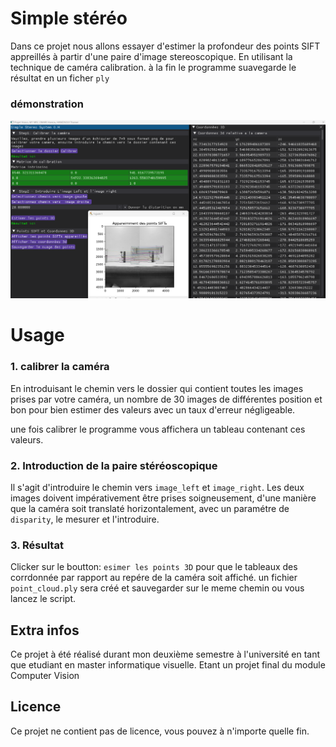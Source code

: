 # Simple stéréo
Dans ce projet nous allons essayer d'estimer la profondeur des points SIFT appreillés à partir d'une paire d'image stereoscopique. En utilisant la technique de caméra calibration. à la fin le programme suavegarde le résultat en un ficher `ply`

### démonstration
<img src='./demo/st.png'>


# Usage 

### 1. calibrer la caméra   
En introduisant le chemin vers le dossier qui contient toutes les images prises par votre caméra, un nombre de 30 images de différentes position et bon pour bien estimer des valeurs avec un taux d'erreur négligeable.

une fois calibrer le programme vous affichera un tableau contenant ces valeurs. 

### 2. Introduction de la paire stéréoscopique
Il s'agit d'introduire le chemin vers `image_left` et `image_right`.
Les deux images doivent impérativement être prises soigneusement, d'une manière que la caméra soit translaté horizontalement, avec un paramétre de `disparity`, le mesurer et l'introduire.

### 3. Résultat 
Clicker sur le boutton: `esimer les points 3D` pour que le tableaux des corrdonnée par rapport au repére de la caméra soit affiché. un fichier `point_cloud.ply` sera créé et sauvegarder sur le meme chemin ou vous lancez le script. 



## Extra infos
Ce projet à été réalisé durant mon deuxième semestre à l'université en tant que etudiant en master informatique visuelle. Etant un projet final du module Computer Vision


## Licence
Ce projet ne contient pas de licence, vous pouvez à n'importe quelle fin. 